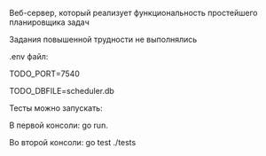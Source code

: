 Веб-сервер, который реализует функциональность простейшего планировщика задач

Задания повышенной трудности не выполнялись

.env файл:

TODO_PORT=7540

TODO_DBFILE=scheduler.db

Тесты можно запускать:

В первой консоли:
go run.

Во второй консоли:
go test ./tests